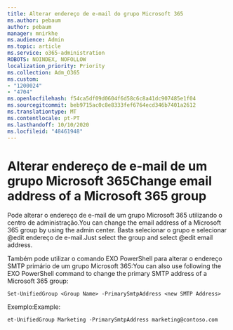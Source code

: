 ```yaml
---
title: Alterar endereço de e-mail do grupo Microsoft 365
ms.author: pebaum
author: pebaum
manager: mnirkhe
ms.audience: Admin
ms.topic: article
ms.service: o365-administration
ROBOTS: NOINDEX, NOFOLLOW
localization_priority: Priority
ms.collection: Adm_O365
ms.custom:
- "1200024"
- "4704"
ms.openlocfilehash: f54ca5df09d0604f6d58c6c8a41dc907485e1f04
ms.sourcegitcommit: beb9715ac0c8e8333fef6764ecd346b7401a2612
ms.translationtype: MT
ms.contentlocale: pt-PT
ms.lasthandoff: 10/10/2020
ms.locfileid: "48461948"
---
```

# <a name="change-email-address-of-a-microsoft-365-group"></a><span data-ttu-id="878cb-102">Alterar endereço de e-mail de um grupo Microsoft 365</span><span class="sxs-lookup"><span data-stu-id="878cb-102">Change email address of a Microsoft 365 group</span></span>

<span data-ttu-id="878cb-103">Pode alterar o endereço de e-mail de um grupo Microsoft 365 utilizando o centro de administração.</span><span class="sxs-lookup"><span data-stu-id="878cb-103">You can change the email address of a Microsoft 365 group by using the admin center.</span></span> <span data-ttu-id="878cb-104">Basta selecionar o grupo e selecionar @edit endereço de e-mail.</span><span class="sxs-lookup"><span data-stu-id="878cb-104">Just select the group and select @edit email address.</span></span>

<span data-ttu-id="878cb-105">Também pode utilizar o comando EXO PowerShell para alterar o endereço SMTP primário de um grupo Microsoft 365:</span><span class="sxs-lookup"><span data-stu-id="878cb-105">You can also use following the EXO PowerShell command to change the primary SMTP address of a Microsoft 365 group:</span></span>

`Set-UnifiedGroup <Group Name> -PrimarySmtpAddress <new SMTP Address>`

<span data-ttu-id="878cb-106">Exemplo:</span><span class="sxs-lookup"><span data-stu-id="878cb-106">Example:</span></span>

`et-UnifiedGroup Marketing -PrimarySmtpAddress marketing@contoso.com`
